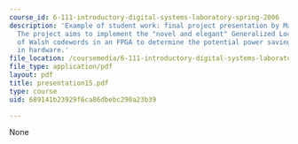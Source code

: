 ```yaml
---
course_id: 6-111-introductory-digital-systems-laboratory-spring-2006
description: 'Example of student work: final project presentation by Matthew Doherty.
  The project aims to implement the "novel and elegant" Generalized Local Decoding
  of Walsh codewords in an FPGA to determine the potential power savings of the algorithm
  in hardware.'
file_location: /coursemedia/6-111-introductory-digital-systems-laboratory-spring-2006/689141b23929f6ca86dbebc290a23b39_presentation15.pdf
file_type: application/pdf
layout: pdf
title: presentation15.pdf
type: course
uid: 689141b23929f6ca86dbebc290a23b39

---
```

None